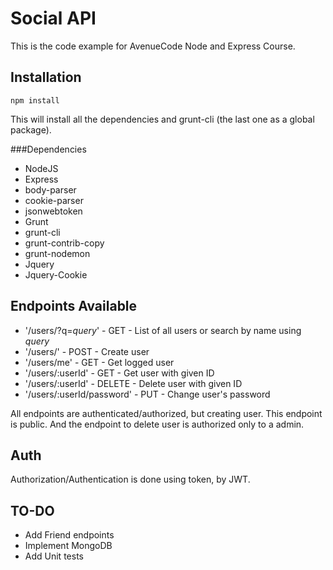Social API
==========

This is the code example for AvenueCode Node and Express Course.

Installation
------------
`npm install`

This will install all the dependencies and grunt-cli (the last one as a global package).

###Dependencies

  * NodeJS
  * Express
  * body-parser
  * cookie-parser
  * jsonwebtoken
  * Grunt
  * grunt-cli
  * grunt-contrib-copy
  * grunt-nodemon
  * Jquery
  * Jquery-Cookie
  
Endpoints Available
-------------------

  * '/users/?q=_query_' - GET - List of all users or search by name using _query_
  * '/users/' - POST - Create user
  * '/users/me' - GET - Get logged user
  * '/users/:userId' - GET - Get user with given ID
  * '/users/:userId' - DELETE - Delete user with given ID
  * '/users/:userId/password' - PUT - Change user's password
  
  All endpoints are authenticated/authorized, but creating user. This endpoint is public. And the endpoint
  to delete user is authorized only to a admin.
  
Auth
----

  Authorization/Authentication is done using token, by JWT.
  
TO-DO
-----

  * Add Friend endpoints
  * Implement MongoDB
  * Add Unit tests